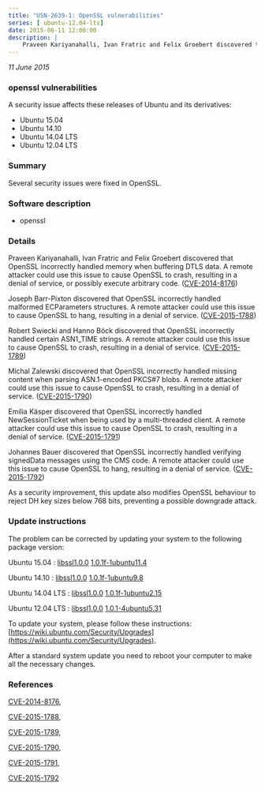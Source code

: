 ```yaml
---
title: "USN-2639-1: OpenSSL vulnerabilities"
series: [ ubuntu-12.04-lts]
date: 2015-06-11 12:00:00
description: |
    Praveen Kariyanahalli, Ivan Fratric and Felix Groebert discovered that OpenSSL incorrectly handled memory when buffering DTLS data. A remote attacker could use this issue to cause OpenSSL to crash, resulting in a denial of service, or possibly execute arbitrary code. ([CVE-2014-8176](http://people.ubuntu.com/~ubuntu-security/cve/CVE-2014-8176))
--- 
```

 
 

*11 June 2015*

### openssl vulnerabilities

A security issue affects these releases of Ubuntu and its derivatives:

* Ubuntu 15.04
* Ubuntu 14.10
* Ubuntu 14.04 LTS
* Ubuntu 12.04 LTS

### Summary

Several security issues were fixed in OpenSSL. 

### Software description

* openssl 

### Details

Praveen Kariyanahalli, Ivan Fratric and Felix Groebert discovered that OpenSSL incorrectly handled memory when buffering DTLS data. A remote attacker could use this issue to cause OpenSSL to crash, resulting in a denial of service, or possibly execute arbitrary code. ([CVE-2014-8176](http://people.ubuntu.com/~ubuntu-security/cve/CVE-2014-8176))

Joseph Barr-Pixton discovered that OpenSSL incorrectly handled malformed ECParameters structures. A remote attacker could use this issue to cause OpenSSL to hang, resulting in a denial of service. ([CVE-2015-1788](http://people.ubuntu.com/~ubuntu-security/cve/CVE-2015-1788))

Robert Swiecki and Hanno Böck discovered that OpenSSL incorrectly handled certain ASN1_TIME strings. A remote attacker could use this issue to cause OpenSSL to crash, resulting in a denial of service. ([CVE-2015-1789](http://people.ubuntu.com/~ubuntu-security/cve/CVE-2015-1789))

Michal Zalewski discovered that OpenSSL incorrectly handled missing content when parsing ASN.1-encoded PKCS#7 blobs. A remote attacker could use this issue to cause OpenSSL to crash, resulting in a denial of service. ([CVE-2015-1790](http://people.ubuntu.com/~ubuntu-security/cve/CVE-2015-1790))

Emilia Käsper discovered that OpenSSL incorrectly handled NewSessionTicket when being used by a multi-threaded client. A remote attacker could use this issue to cause OpenSSL to crash, resulting in a denial of service. ([CVE-2015-1791](http://people.ubuntu.com/~ubuntu-security/cve/CVE-2015-1791))

Johannes Bauer discovered that OpenSSL incorrectly handled verifying signedData messages using the CMS code. A remote attacker could use this issue to cause OpenSSL to hang, resulting in a denial of service. ([CVE-2015-1792](http://people.ubuntu.com/~ubuntu-security/cve/CVE-2015-1792))

As a security improvement, this update also modifies OpenSSL behaviour to reject DH key sizes below 768 bits, preventing a possible downgrade attack. 

### Update instructions

The problem can be corrected by updating your system to the following package version:

Ubuntu 15.04
 : [libssl1.0.0](https://launchpad.net/ubuntu/+source/openssl) <span> [1.0.1f-1ubuntu11.4](https://launchpad.net/ubuntu/+source/openssl/1.0.1f-1ubuntu11.4) </span> 

Ubuntu 14.10
 : [libssl1.0.0](https://launchpad.net/ubuntu/+source/openssl) <span> [1.0.1f-1ubuntu9.8](https://launchpad.net/ubuntu/+source/openssl/1.0.1f-1ubuntu9.8) </span> 

Ubuntu 14.04 LTS
 : [libssl1.0.0](https://launchpad.net/ubuntu/+source/openssl) <span> [1.0.1f-1ubuntu2.15](https://launchpad.net/ubuntu/+source/openssl/1.0.1f-1ubuntu2.15) </span> 

Ubuntu 12.04 LTS
 : [libssl1.0.0](https://launchpad.net/ubuntu/+source/openssl) <span> [1.0.1-4ubuntu5.31](https://launchpad.net/ubuntu/+source/openssl/1.0.1-4ubuntu5.31) </span> 

To update your system, please follow these instructions: [https://wiki.ubuntu.com/Security/Upgrades](https://wiki.ubuntu.com/Security/Upgrades).

After a standard system update you need to reboot your computer to make all the necessary changes. 

### References

 
 [CVE-2014-8176](http://people.ubuntu.com/~ubuntu-security/cve/CVE-2014-8176), 

 [CVE-2015-1788](http://people.ubuntu.com/~ubuntu-security/cve/CVE-2015-1788), 

 [CVE-2015-1789](http://people.ubuntu.com/~ubuntu-security/cve/CVE-2015-1789), 

 [CVE-2015-1790](http://people.ubuntu.com/~ubuntu-security/cve/CVE-2015-1790), 

 [CVE-2015-1791](http://people.ubuntu.com/~ubuntu-security/cve/CVE-2015-1791), 

 [CVE-2015-1792](http://people.ubuntu.com/~ubuntu-security/cve/CVE-2015-1792)
 

